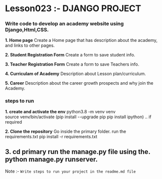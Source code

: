 # Lesson023 :- DJANGO PROJECT

### Write code to develop an academy website using Django,Html,CSS.

**1. Home page**
Create a Home page that has description about the academy, and links to other pages.

**2. Student Registration Form**
Create a form to save student info.

**3. Teacher Registration Form**
Create a form to save Teachers info.

**4. Curriculam of Academy**
Description about Lesson plan/curriculum.

**5. Career**
Description about the career growth prospects and why join the Academy.

### steps to run

**1. create and activate the env**
python3.8 -m venv venv  
source venv/bin/activate
(pip install --upgrade pip
pip install ipython) .. if required

**2. Clone the repository**
Go inside the primary folder.
run the requirements.txt pip install -r requirements.txt

**3. cd primary**
run the manage.py file using the. python manage.py runserver.
--------------
Note :-
`Write steps to run your project in the readme.md file`